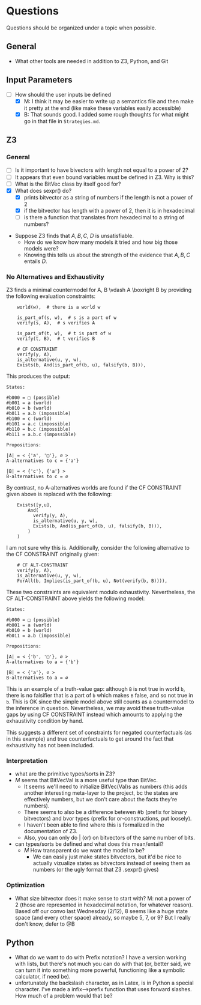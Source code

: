 # Questions

Questions should be organized under a topic when possible.

## General

- What other tools are needed in addition to Z3, Python, and Git

## Input Parameters

- [ ] How should the user inputs be defined
  - [x] M: I think it may be easier to write up a semantics file and then make it pretty at the end (like make these variables easily accessible)
  - [x] B: That sounds good. I added some rough thoughts for what might go in that file in `Strategies.md`.

## Z3

### General

- [ ] Is it important to have bivectors with length not equal to a power of 2?
- [ ] It appears that even bound variables must be defined in Z3. Why is this?
- [ ] What is the BitVec class by itself good for?
- [x] What does sexpr() do?
  - [x] prints bitvector as a string of numbers if the length is not a power of 2
  - [x] if the bitvector has length with a power of 2, then it is in hexadecimal
  - [ ] is there a function that translates from hexadecimal to a string of numbers?
- Suppose Z3 finds that ${ A, B, C, ~D }$ is unsatisfiable.
  - How do we know how many models it tried and how big those models were?
  - Knowing this tells us about the strength of the evidence that ${ A, B, C }$ entails $D$.

### No Alternatives and Exhaustivity

Z3 finds a minimal countermodel for A, B \vdash A \boxright B by providing the following evaluation constraints:
```
    world(w),  # there is a world w

    is_part_of(s, w),  # s is a part of w
    verify(s, A),  # s verifies A

    is_part_of(t, w),  # t is part of w
    verify(t, B),  # t verifies B

    # CF CONSTRAINT      
    verify(y, A),
    is_alternative(u, y, w),
    Exists(b, And(is_part_of(b, u), falsify(b, B))),
```
This produces the output:
```
States:

#b000 = □ (possible)
#b001 = a (world)
#b010 = b (world)
#b011 = a.b (impossible)
#b100 = c (world)
#b101 = a.c (impossible)
#b110 = b.c (impossible)
#b111 = a.b.c (impossible)

Propositions:

|A| = < {'a', '□'}, ∅ >
A-alternatives to c = {'a'}

|B| = < {'c'}, {'a'} >
B-alternatives to c = ∅
```
By contrast, no A-alternatives worlds are found if the CF CONSTRAINT given above is replaced with the following:
```
    Exists([y,u],
        And(
          verify(y, A),
          is_alternative(u, y, w),
          Exists(b, And(is_part_of(b, u), falsify(b, B))),
        )
    )
```
I am not sure why this is. Additionally, consider the following alternative to the CF CONSTRAINT originally given:
```
    # CF ALT-CONSTRAINT      
    verify(y, A),
    is_alternative(u, y, w),
    ForAll(b, Implies(is_part_of(b, u), Not(verify(b, B)))),
```
These two constraints are equivalent modulo exhaustivity. Nevertheless, the CF ALT-CONSTRAINT above yields the following model:
```
States:

#b000 = □ (possible)
#b001 = a (world)
#b010 = b (world)
#b011 = a.b (impossible)

Propositions:

|A| = < {'b', '□'}, ∅ >
A-alternatives to a = {'b'}

|B| = < {'a'}, ∅ >
B-alternatives to a = ∅
```
This is an example of a truth-value gap: although `B` is not true in world `b`, there is no falsifier that is a part of `b` which makes `B` false, and so not true in `b`. This is OK since the simple model above still counts as a countermodel to the inference in question. Nevertheless, we may avoid these truth-value gaps by using CF CONSTRAINT instead which amounts to applying the exhaustivity condition by hand.

This suggests a different set of constraints for negated counterfactuals (as in this example) and true counterfactuals to get around the fact that exhaustivity has not been included.

### Interpretation

- what are the primitive types/sorts in Z3?
- _M_ seems that BitVecVal is a more useful type than BitVec.
  - It seems we'll need to initialize BitVec(Val)s as numbers (this adds another interesting meta-layer to the project, bc the states are effectively numbers, but we don't care about the facts they're numbers).
  - There seems to also be a difference betewen #b (prefix for binary bitvectors) and bvor types (prefix for or-constructions, put loosely).
  - I haven't been able to find where this is formalized in the documentation of Z3.
  - Also, you can only do | (or) on bitvectors of the same number of bits.
- can types/sorts be defined and what does this mean/entail?
  - _M_ How transparent do we want the model to be?
    - We can easily just make states bitvectors, but it'd be nice to actually vizualize states as bitvectors instead of seeing them as numbers (or the ugly format that Z3 .sexpr() gives)

### Optimization

- What size bitvector does it make sense to start with? M: not a power of 2 (those are represented in hexadecimal notation, for whatever reason). Based off our convo last Wednesday (2/12), 8 seems like a huge state space (and every other space) already, so maybe 5, 7, or 9? But I really don't know, defer to @B

## Python

- What do we want to do with Prefix notation? I have a version working with lists, but there's not much you can do with that (or, better said, we can turn it into something more powerful, functioning like a symbolic calculator, if need be).
- unfortunately the backslash character, as in Latex, is in Python a special character. I've made a infix-->prefix function that uses forward slashes. How much of a problem would that be?
